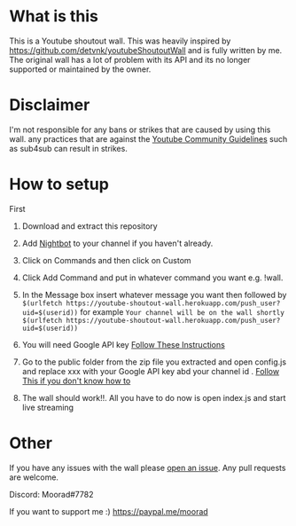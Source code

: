 # What is this
This is a Youtube shoutout wall. This was heavily inspired by https://github.com/detvnk/youtubeShoutoutWall and is fully written by me. The original wall has a lot of problem with its API and its no longer supported or maintained by the owner.

# Disclaimer
I'm not responsible for any bans or strikes that are caused by using this wall. any practices that are against the [Youtube Community Guidelines](https://support.google.com/youtube/answer/2802032?hl=en-GB) such as sub4sub can result in strikes.

# How to setup
First 
1. Download and extract this repository

2. Add [Nightbot](https://beta.nightbot.tv/) to your channel if you haven't already.

3. Click on Commands and then click on Custom	

4. Click Add Command and put in whatever command you want e.g. !wall.

5. In the Message box insert whatever message you want then followed by `$(urlfetch https://youtube-shoutout-wall.herokuapp.com/push_user?uid=$(userid))` for example `Your channel will be on the wall shortly $(urlfetch https://youtube-shoutout-wall.herokuapp.com/push_user?uid=$(userid))`

6. You will need Google API key [Follow These Instructions](https://www.slickremix.com/docs/get-api-key-for-youtube/)

7.  Go to the public folder from the zip file you extracted and open config.js and replace xxx with your Google API key abd your channel id . [Follow This if you don't know how to](https://ultimate.brainstormforce.com/docs/how-to-find-youtube-channel-name-and-channel-id/)

8. The wall should work!!. All you have to do now is open index.js and start live streaming

# Other
If you have any issues with the wall please [open an issue](https://github.com/Moorad/youtube-shoutout-wall/issues/new).
Any pull requests are welcome.

Discord: Moorad#7782

If you want to support me :)
https://paypal.me/moorad